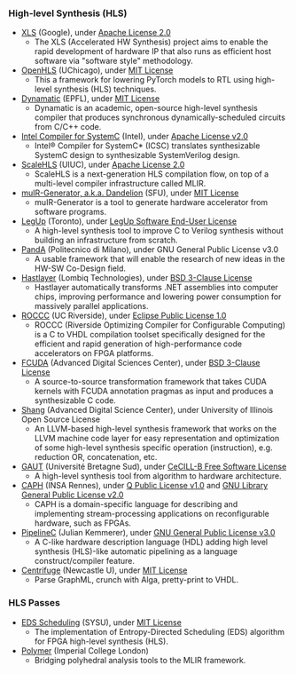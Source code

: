 ### High-level Synthesis (HLS)
- [XLS](https://github.com/google/xls) (Google), under [Apache License 2.0](https://github.com/google/xls/blob/main/LICENSE)
  - The XLS (Accelerated HW Synthesis) project aims to enable the rapid development of hardware IP that also runs as efficient host software via "software style" methodology.
- [OpenHLS](https://github.com/makslevental/openhls) (UChicago), under [MIT License](https://github.com/makslevental/openhls/blob/main/LICENSE)
  - This a framework for lowering PyTorch models to RTL using high-level synthesis (HLS) techniques.
- [Dynamatic](https://github.com/lana555/dynamatic) (EPFL), under [MIT License](https://github.com/lana555/dynamatic/blob/master/LICENSE)
  - Dynamatic is an academic, open-source high-level synthesis compiler that produces synchronous dynamically-scheduled circuits from C/C++ code.
- [Intel Compiler for SystemC](https://github.com/intel/systemc-compiler) (Intel), under [Apache License v2.0](https://github.com/intel/systemc-compiler/blob/main/LICENSE.txt)
  - Intel® Compiler for SystemC* (ICSC) translates synthesizable SystemC design to synthesizable SystemVerilog design.
- [ScaleHLS](https://github.com/hanchenye/scalehls) (UIUC), under [Apache License 2.0](https://github.com/hanchenye/scalehls/blob/master/LICENSE)
  - ScaleHLS is a next-generation HLS compilation flow, on top of a multi-level compiler infrastructure called MLIR.
- [muIR-Generator, a.k.a. Dandelion](https://github.com/sfu-arch/muir) (SFU), under [MIT License](https://github.com/sfu-arch/muir/blob/master/LICENSE)
  - muIR-Generator is a tool to generate hardware accelerator from software programs.
- [LegUp](http://legup.eecg.utoronto.ca/) (Toronto), under [LegUp Software End-User License](http://legup.eecg.utoronto.ca/license.php)
  - A high-level synthesis tool to improve C to Verilog synthesis without building an infrastructure from scratch.
- [PandA](https://panda.dei.polimi.it/) (Politecnico di Milano), under GNU General Public License v3.0
  - A usable framework that will enable the research of new ideas in the HW-SW Co-Design field.
- [Hastlayer](https://github.com/Lombiq/Hastlayer-SDK) (Lombiq Technologies), under [BSD 3-Clause License](https://github.com/Lombiq/Hastlayer-SDK/blob/client/Licence.md)
  - Hastlayer automatically transforms .NET assemblies into computer chips, improving performance and lowering power consumption for massively parallel applications.
- [ROCCC](https://github.com/nxt4hll/roccc-2.0) (UC Riverside), under [Eclipse Public License 1.0](https://github.com/nxt4hll/roccc-2.0/blob/master/LICENSE)
  - ROCCC (Riverside Optimizing Compiler for Configurable Computing) is a C to VHDL compilation toolset specifically designed for the efficient and rapid generation of high-performance code accelerators on FPGA platforms.
- [FCUDA](https://github.com/adsc-hls/fcuda) (Advanced Digital Sciences Center), under [BSD 3-Clause License](https://github.com/adsc-hls/fcuda/blob/master/license.txt)
  - A source-to-source transformation framework that takes CUDA kernels with FCUDA annotation pragmas as input and produces a synthesizable C code.
- [Shang](https://github.com/etherzhhb/Shang) (Advanced Digital Science Center), under University of Illinois Open Source License
  - An LLVM-based high-level synthesis framework that works on the LLVM machine code layer for easy representation and optimization of some high-level synthesis specific operation (instruction), e.g. reduction OR, concatenation, etc.
- [GAUT](http://hls-labsticc.univ-ubs.fr/) (Université Bretagne Sud), under [CeCILL-B Free Software License](http://hls-labsticc.univ-ubs.fr/download/Licence_CeCILL_B_EN.rtf)
  - A high-level synthesis tool from algorithm to hardware architecture.
- [CAPH](https://github.com/jserot/caph) (INSA Rennes), under [Q Public License v1.0](https://github.com/jserot/caph/blob/master/LICENSE) and [GNU Library General Public License v2.0](https://github.com/jserot/caph/blob/master/LICENSE)
  - CAPH is a domain-specific  language for describing and implementing stream-processing applications on reconfigurable hardware, such as FPGAs.
- [PipelineC](https://github.com/JulianKemmerer/PipelineC) (Julian Kemmerer), under [GNU General Public License v3.0](https://github.com/JulianKemmerer/PipelineC/blob/master/LICENSE)
  - A C-like hardware description language (HDL) adding high level synthesis (HLS)-like automatic pipelining as a language construct/compiler feature.
- [Centrifuge](https://github.com/tuura/centrifuge) (Newcastle U), under [MIT License](https://github.com/tuura/centrifuge/blob/master/LICENSE)
  - Parse GraphML, crunch with Alga, pretty-print to VHDL.

### HLS Passes
- [EDS Scheduling](https://github.com/chhzh123/Entropy-directed-scheduling) (SYSU), under [MIT License](https://github.com/chhzh123/Entropy-directed-scheduling/blob/master/LICENSE)
  - The implementation of Entropy-Directed Scheduling (EDS) algorithm for FPGA high-level synthesis (HLS).
- [Polymer](https://github.com/kumasento/polymer) (Imperial College London)
  - Bridging polyhedral analysis tools to the MLIR framework.
